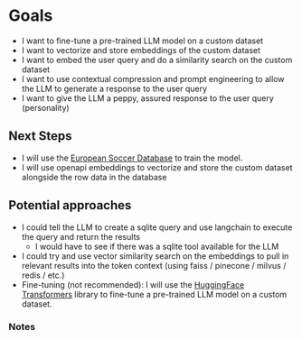 # Goals

- I want to fine-tune a pre-trained LLM model on a custom dataset
- I want to vectorize and store embeddings of the custom dataset
- I want to embed the user query and do a similarity search on the custom dataset
- I want to use contextual compression and prompt engineering to allow the LLM to generate a response to the user query
- I want to give the LLM a peppy, assured response to the user query (personality)

## Next Steps

- I will use the [European Soccer Database](https://www.kaggle.com/hugomathien/soccer) to train the model.
- I will use openapi embeddings to vectorize and store the custom dataset alongside the row data in the database

## Potential approaches

- I could tell the LLM to create a sqlite query and use langchain to execute the query and return the results
  - I would have to see if there was a sqlite tool available for the LLM
- I could try and use vector similarity search on the embeddings to pull in relevant results into the token context (using faiss / pinecone / milvus / redis / etc.)
- Fine-tuning (not recommended): I will use the [HuggingFace Transformers](https://huggingface.co/transformers/) library to fine-tune a pre-trained LLM model on a custom dataset.

### Notes